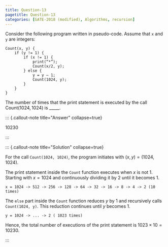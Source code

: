 ```yaml
---
title: Question-13
pagetitle: Question-13
categories: [GATE-2018 (modified), Algorithms, recursion]
---
```


Consider the following program written in pseudo-code. Assume that `x` and `y` are integers:
```
Count(x, y) {
    if (y != 1) {
        if (x != 1) {
            print(“*”);
            Count(x/2, y);
        } else {
            y = y – 1;
            Count(1024, y);
        }
    }
}
```

The number of times that the print statement is executed by the call Count$(1024, 1024)$ is _____.


::: {.callout-note title="Answer" collapse=true}

$10230$

:::



::: {.callout-note title="Solution" collapse=true}

For the call `Count(1024, 1024)`, the program initiates with $(x, y) = (1024, 1024)$. 

The print statement inside the `Count` function executes when $x$ is not $1$. Starting with $x = 1024$ and continuously dividing it by $2$ until it becomes $1$.

```
x = 1024 -> 512 -> 256 -> 128 -> 64 -> 32 -> 16 -> 8 -> 4 -> 2 (10 times)  
```
The `else` part inside the `Count` function reduces $y$ by $1$ and recursively calls `Count(1024, y)`. This reduction continues until $y$ becomes $1$. 

```
y = 1024 -> ... -> 2 ( 1023 times)   
```

Hence, the total number of executions of the print statement is $1023 \times 10 = 10230$.


:::